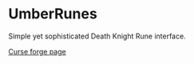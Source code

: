 # UmberRunes

Simple yet sophisticated Death Knight Rune interface.

[Curse forge page](https://www.curseforge.com/wow/addons/umberrunes)